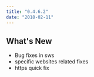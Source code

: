 ```yaml
---
title: "0.4.6.2"
date: "2018-02-11"
---
```


## What's New

- Bug fixes in sws
- specific websites related fixes
- https quick fix